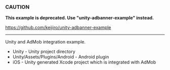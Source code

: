 ### CAUTION

**This example is deprecated. Use "unity-adbanner-example" instead.**

https://github.com/keijiro/unity-adbanner-example

---

Unity and AdMob integration example.

* Unity - Unity project directory
* Unity/Assets/Plugins/Android - Android plugin
* iOS - Unity generated Xcode project which is integrated with AdMob
